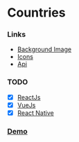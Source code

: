 # Countries
### Links
- [Background Image](https://www.psdgraphics.com/backgrounds/world-map-background/)
- [Icons](https://flaticon.com)
- [Api](https://restcountries.eu/)

### TODO
- [x] [ReactJs](https://github.com/ilyasbat/Countries-with-ReactJs)
- [x] [VueJs](https://github.com/ilyasbat/countries-with-vuejs)
- [x] [React Native](https://github.com/ilyasbat/Countries-with-ReactNative)

### [Demo](https://countries-html-css.vercel.app/)

